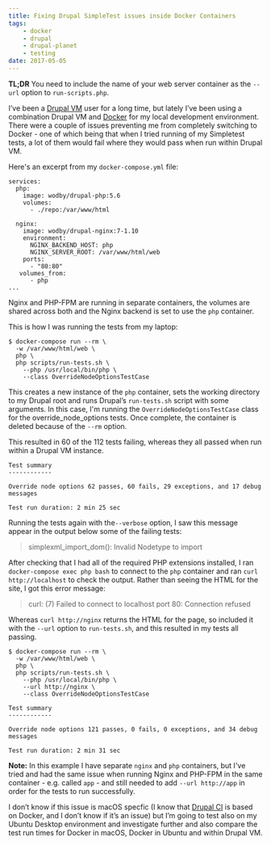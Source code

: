 ```yaml
---
title: Fixing Drupal SimpleTest issues inside Docker Containers
tags:
    - docker
    - drupal
    - drupal-planet
    - testing
date: 2017-05-05
---
```

**TL;DR** You need to include the name of your web server container as the `--url` option to `run-scripts.php`.

I’ve been a [Drupal VM][1] user for a long time, but lately I’ve been using a combination Drupal VM and [Docker][0] for my local development environment. There were a couple of issues preventing me from completely switching to Docker - one of which being that when I tried running of my Simpletest tests, a lot of them would fail where they would pass when run within Drupal VM.

Here's an excerpt from my `docker-compose.yml` file:

```language-yaml
services:
  php:
    image: wodby/drupal-php:5.6
    volumes:
      - ./repo:/var/www/html

  nginx:
    image: wodby/drupal-nginx:7-1.10
    environment:
      NGINX_BACKEND_HOST: php
      NGINX_SERVER_ROOT: /var/www/html/web
    ports:
      - "80:80"
   volumes_from:
      - php
...
```

Nginx and PHP-FPM are running in separate containers, the volumes are shared across both and the Nginx backend is set to use the `php` container.

This is how I was running the tests from my laptop:

```language-bash
$ docker-compose run --rm \
  -w /var/www/html/web \
  php \
  php scripts/run-tests.sh \
    --php /usr/local/bin/php \
    --class OverrideNodeOptionsTestCase
```

This creates a new instance of the `php` container, sets the working directory to my Drupal root and runs Drupal’s `run-tests.sh` script with some arguments. In this case, I'm running the `OverrideNodeOptionsTestCase` class for the override_node_options tests. Once complete, the container is deleted because of the `--rm` option.

This resulted in 60 of the 112 tests failing, whereas they all passed when run within a Drupal VM instance.

```language-markup
Test summary
------------

Override node options 62 passes, 60 fails, 29 exceptions, and 17 debug messages

Test run duration: 2 min 25 sec
```

Running the tests again with the`--verbose` option, I saw this message appear in the output below some of the failing tests:

> simplexml_import_dom(): Invalid Nodetype to import

After checking that I had all of the required PHP extensions installed, I ran `docker-compose exec php bash` to connect to the `php` container and ran `curl http://localhost` to check the output. Rather than seeing the HTML for the site, I got this error message:

> curl: (7) Failed to connect to localhost port 80: Connection refused

Whereas `curl http://nginx` returns the HTML for the page, so included it with the `--url` option to `run-tests.sh`, and this resulted in my tests all passing.

```language-bash
$ docker-compose run --rm \
  -w /var/www/html/web \
  php \
  php scripts/run-tests.sh \
    --php /usr/local/bin/php \
    --url http://nginx \
    --class OverrideNodeOptionsTestCase
```

```language-markup
Test summary
------------

Override node options 121 passes, 0 fails, 0 exceptions, and 34 debug messages

Test run duration: 2 min 31 sec
```

**Note:** In this example I have separate `nginx` and `php` containers, but I've tried and had the same issue when running Nginx and PHP-FPM in the same container - e.g. called `app` - and still needed to add `--url http://app` in order for the tests to run successfully.

I don’t know if this issue is macOS specfic (I know that [Drupal CI][2] is based on Docker, and I don’t know if it’s an issue) but I’m going to test also on my Ubuntu Desktop environment and investigate further and also compare the test run times for Docker in macOS, Docker in Ubuntu and within Drupal VM.

[0]: https://www.docker.com
[1]: https://www.drupalvm.com
[2]: https://www.drupal.org/drupalorg/docs/drupal-ci
